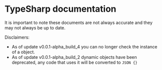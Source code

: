 # TypeSharp documentation
It is important to note these documents are not always accurate and they may not always be up to date.

Disclaimers:
 - As of update v0.0.1-alpha_build_4 you can no longer check the instance of a object.
 - As of update v0.0.1-alpha_build_2 dynamic objects have been deprecated, any code that uses it will be converted to `JSON {}`